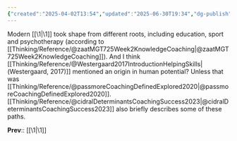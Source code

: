 ```yaml
---
{"created":"2025-04-02T13:54","updated":"2025-06-30T19:34","dg-publish":true,"dg-path":"Zettels/(3B7) Multiple Paths Led To Modern Coaching.md","permalink":"/zettels/3-b7-multiple-paths-led-to-modern-coaching/","dgPassFrontmatter":true,"noteIcon":"1"}
---
```


Modern [[\1\|\1]] took shape from different roots, including education, sport and psychotherapy (according to [[Thinking/Reference/@zaatMGT725Week2KnowledgeCoaching\|@zaatMGT725Week2KnowledgeCoaching]]). And I think [[Thinking/Reference/@Westergaard2017IntroductionHelpingSkills\|(Westergaard, 2017)]] mentioned an origin in human potential? Unless that was [[Thinking/Reference/@passmoreCoachingDefinedExplored2020\|@passmoreCoachingDefinedExplored2020]]. [[Thinking/Reference/@cidralDeterminantsCoachingSuccess2023\|@cidralDeterminantsCoachingSuccess2023]] also briefly describes some of these paths. 

**Prev**:: [[\1\|\1]]


